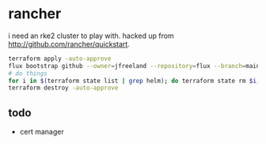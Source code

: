 # rancher

i need an rke2 cluster to play with. hacked up from
http://github.com/rancher/quickstart.

```bash
terraform apply -auto-approve
flux bootstrap github --owner=jfreeland --repository=flux --branch=main --path=./clusters/rancher-aws --personal --private=false
# do things
for i in $(terraform state list | grep helm); do terraform state rm $i; done
terraform destroy -auto-approve
```

## todo

- cert manager
